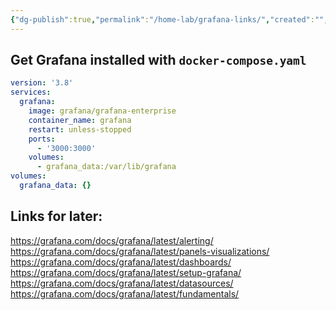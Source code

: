 ```yaml
---
{"dg-publish":true,"permalink":"/home-lab/grafana-links/","created":"","updated":""}
---
```




## Get Grafana installed with `docker-compose.yaml`


```yaml
version: '3.8'
services:
  grafana:
    image: grafana/grafana-enterprise
    container_name: grafana
    restart: unless-stopped
    ports:
      - '3000:3000'
    volumes:
      - grafana_data:/var/lib/grafana
volumes:
  grafana_data: {}
```



## Links for later:

https://grafana.com/docs/grafana/latest/alerting/
https://grafana.com/docs/grafana/latest/panels-visualizations/
https://grafana.com/docs/grafana/latest/dashboards/
https://grafana.com/docs/grafana/latest/setup-grafana/
https://grafana.com/docs/grafana/latest/datasources/
https://grafana.com/docs/grafana/latest/fundamentals/